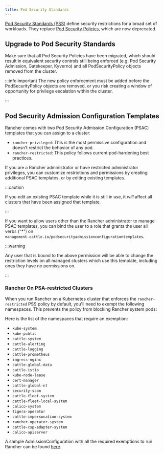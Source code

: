```yaml
---
title: Pod Security Standards
---
```


[Pod Security Standards (PSS)](https://kubernetes.io/docs/concepts/security/pod-security-standards/) define security restrictions for a broad set of workloads.  They replace [Pod Security Policies](https://kubernetes.io/docs/concepts/security/pod-security-policy/), which are now deprecated.


## Upgrade to Pod Security Standards

Make sure that all Pod Security Policies have been migrated, which should result in equivalent security controls still being enforced (e.g. Pod Security Admission, Gatekeeper, Kyverno) and all PodSecurityPolicy objects removed from the cluster.

:::info important
The new policy enforcement must be added before the PodSecurityPolicy objects are removed, or you risk creating a window of opportunity for privilege escalation within the cluster.

:::

## Pod Security Admission Configuration Templates

Rancher comes with two Pod Security Admission Configuration (PSAC) templates that you can assign to a cluster:
- `rancher-privileged`: This is the most permissive configuration and doesn't restrict the behavior of any pod.
- `rancher-restricted`: This policy follows current pod-hardening best practices.


If you are a Rancher administrator or have restricted administrator privileges, you can customize restrictions and permissions by creating additional PSAC templates, or by editing existing templates.

:::caution

If you edit an existing PSAC template while it is still in use, it *will* affect all clusters that have been assigned that template.

:::

If you want to allow users other than the Rancher administrator to manage PSAC templates, you can bind the user to a role that grants the user all verbs ("*") on `management.cattle.io/podsecurityadmissionconfigurationtemplates`.

:::warning

Any user that is bound to the above permission will be able to change the restriction levels on all managed clusters which use this template, including ones they have no permissions on.

:::


### Rancher On PSA-restricted Clusters

When you run Rancher on a Kubernetes cluster that enforces the `rancher-restricted` PSS policy by default, you'll need to exempt the following namespaces. This prevents the policy from blocking Rancher system pods:

Here is the list of the namespaces that require an exemption:
- `kube-system`
- `kube-public`
- `cattle-system`
- `cattle-alerting`
- `cattle-logging`
- `cattle-prometheus`
- `ingress-nginx`
- `cattle-global-data`
- `cattle-istio`
- `kube-node-lease`
- `cert-manager`
- `cattle-global-nt`
- `security-scan`
- `cattle-fleet-system`
- `cattle-fleet-local-system`
- `calico-system`
- `tigera-operator`
- `cattle-impersonation-system`
- `rancher-operator-system`
- `cattle-csp-adapter-system`
- `calico-apiserver`

A sample AdmissionConfiguration with all the required exemptions to run Rancher can be found [here](psa-restricted-exemptions.yaml).
